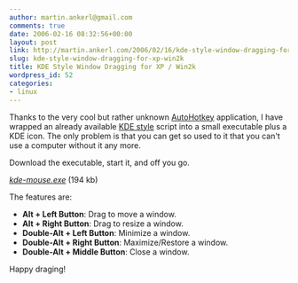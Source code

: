 ```yaml
---
author: martin.ankerl@gmail.com
comments: true
date: 2006-02-16 08:32:56+00:00
layout: post
link: http://martin.ankerl.com/2006/02/16/kde-style-window-dragging-for-xp-win2k/
slug: kde-style-window-dragging-for-xp-win2k
title: KDE Style Window Dragging for XP / Win2k
wordpress_id: 52
categories:
- linux
---
```


Thanks to the very cool but rather unknown [AutoHotkey](http://www.autohotkey.com/) application, I have wrapped an already available [KDE style](http://www.autohotkey.com/docs/scripts/EasyWindowDrag_(KDE).htm) script into a small executable plus a KDE icon. The only problem is that you can get so used to it that you can't use a computer without it any more.

Download the executable, start it, and off you go.
	
*[kde-mouse.exe](/files/2006/02/kde-mouse.exe)* (194 kb)
	
The features are:

  * **Alt + Left Button**: Drag to move a window.	
  * **Alt + Right Button**: Drag to resize a window.
  * **Double-Alt + Left Button**: Minimize a window.
  * **Double-Alt + Right Button**: Maximize/Restore a window.
  * **Double-Alt + Middle Button**: Close a window.

Happy draging!
